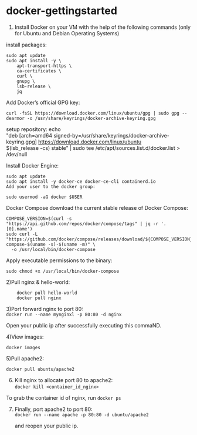 # docker-gettingstarted

1) Install Docker on your VM with the help of the following commands (only for Ubuntu and Debian Operating Systems)

  install packages:

    sudo apt update
    sudo apt install -y \
        apt-transport-https \
        ca-certificates \
        curl \
        gnupg \
        lsb-release \
        jq
        
  Add Docker’s official GPG key:
    
    curl -fsSL https://download.docker.com/linux/ubuntu/gpg | sudo gpg --dearmor -o /usr/share/keyrings/docker-archive-keyring.gpg
setup repository:
echo \
      "deb [arch=amd64 signed-by=/usr/share/keyrings/docker-archive-keyring.gpg] https://download.docker.com/linux/ubuntu \
      $(lsb_release -cs) stable" | sudo tee /etc/apt/sources.list.d/docker.list > /dev/null
      
Install Docker Engine:

    sudo apt update
    sudo apt install -y docker-ce docker-ce-cli containerd.io
    Add your user to the docker group:

    sudo usermod -aG docker $USER
    
Docker Compose
download the current stable release of Docker Compose:

    COMPOSE_VERSION=$(curl -s "https://api.github.com/repos/docker/compose/tags" | jq -r '.[0].name')
    sudo curl -L "https://github.com/docker/compose/releases/download/${COMPOSE_VERSION}/docker-compose-$(uname -s)-$(uname -m)" \
      -o /usr/local/bin/docker-compose
Apply executable permissions to the binary:

    sudo chmod +x /usr/local/bin/docker-compose

2)Pull nginx & hello-world:  
  
        docker pull hello-world
        docker pull nginx

3)Port forward nginx to port 80: <br>
    `docker run --name mynginxl -p 80:80 -d nginx`

Open your public ip after successfully executing this commaND.

4)View images: <br>

  `docker images`

5)Pull apache2: <br>

   `docker pull ubuntu/apache2`

6) Kill nginx to allocate port 80 to apache2: <br>
   `docker kill <container_id_nginx>`

  To grab the container id of nginx, run `docker ps`

7) Finally, port apache2 to port 80: <br>
   `docker run --name apache -p 80:80 -d ubuntu/apache2`

   and reopen your public ip.
